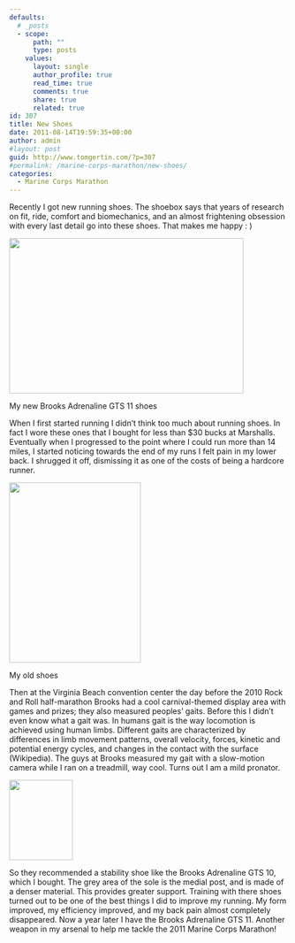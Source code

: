 ```yaml
---
defaults:
  # _posts
  - scope:
      path: ""
      type: posts
    values:
      layout: single
      author_profile: true
      read_time: true
      comments: true
      share: true
      related: true
id: 307
title: New Shoes
date: 2011-08-14T19:59:35+00:00
author: admin
#layout: post
guid: http://www.tomgertin.com/?p=307
#permalink: /marine-corps-marathon/new-shoes/
categories:
  - Marine Corps Marathon
---
```

Recently I got new running shoes. The shoebox says that years of research on fit, ride, comfort and biomechanics, and an almost frightening obsession with every last detail go into these shoes. That makes me happy : )

<div id="attachment_308" style="width: 434px" class="wp-caption alignnone">
  <a href="http://www.tomgertin.com/blog/wp-content/uploads/2011/08/new_shoes.png"><img class="size-full wp-image-308 " title="new_shoes" src="http://www.tomgertin.com/blog/wp-content/uploads/2011/08/new_shoes.png" alt="" width="424" height="281" /></a>
  
  <p class="wp-caption-text">
    My new Brooks Adrenaline GTS 11 shoes
  </p>
</div>

When I first started running I didn’t think too much about running shoes. In fact I wore these ones that I bought for less than $30 bucks at Marshalls. Eventually when I progressed to the point where I could run more than 14 miles, I started noticing towards the end of my runs I felt pain in my lower back. I shrugged it off, dismissing it as one of the costs of being a hardcore runner.

<div id="attachment_309" style="width: 248px" class="wp-caption alignnone">
  <a href="http://www.tomgertin.com/blog/wp-content/uploads/2011/08/old_shoes.png"><img class="size-full wp-image-309" title="old_shoes" src="http://www.tomgertin.com/blog/wp-content/uploads/2011/08/old_shoes.png" alt="" width="238" height="326" /></a>
  
  <p class="wp-caption-text">
    My old shoes
  </p>
</div>

Then at the Virginia Beach convention center the day before the 2010 Rock and Roll half-marathon Brooks had a cool carnival-themed display area with games and prizes; they also measured peoples’ gaits. Before this I didn’t even know what a gait was. In humans gait is the way locomotion is achieved using human limbs. Different gaits are characterized by differences in limb movement patterns, overall velocity, forces, kinetic and potential energy cycles, and changes in the contact with the surface (Wikipedia). The guys at Brooks measured my gait with a slow-motion camera while I ran on a treadmill, way cool. Turns out I am a mild pronator.

[<img class="alignnone size-full wp-image-310" title="mild_pronation" src="http://www.tomgertin.com/blog/wp-content/uploads/2011/08/mild_pronation.png" alt="" width="115" height="145" />](http://www.tomgertin.com/blog/wp-content/uploads/2011/08/mild_pronation.png)

So they recommended a stability shoe like the Brooks Adrenaline GTS 10, which I bought. The grey area of the sole is the medial post, and is made of a denser material. This provides greater support. Training with there shoes turned out to be one of the best things I did to improve my running. My form improved, my efficiency improved, and my back pain almost completely disappeared. Now a year later I have the Brooks Adrenaline GTS 11. Another weapon in my arsenal to help me tackle the 2011 Marine Corps Marathon!

